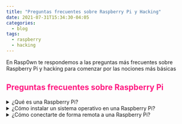 ```yaml
---
title: "Preguntas frecuentes sobre Raspberry Pi y Hacking"
date: 2021-07-31T15:34:30-04:05
categories:
  - blog
tags:
  - raspberry
  - hacking
---
```

En Rasp0wn te respondemos a las preguntas más frecuentes sobre Raspberry Pi y hacking para comenzar por las nociones más básicas

## <span style="color:#ff1a82">Preguntas frecuentes sobre Raspberry Pi</span>

<details>
<summary><span style="color:#white">¿Qué es una Raspberry Pi?</span></summary>
<br>
Una <b>Raspberry Pi</b> no es más que lo que se conoce como un <b>Single Board Computer</b> (<i>SBC</i>), es decir, un ordenador completo de reducidas dimensiones y de bajo coste. Existen <b>diferentes modelos</b> de este mini ordenador, cada uno con unas <b>características y precio diferentes</b>. Todos ellos ejecutan principalmente sistemas operativos basados en Linux (<i>aunque existen otros</i>). Podéis encontrar más información sobre modelos y todo lo que necesitas para poner en marcha una Raspberry Pi en nuestro artículo de <a href="https://rasp0wn.github.io/blog/como-iniciarse-en-raspberry-pi/">Cómo iniciarse en Raspberry Pi: Modelos y Hardware necesario.</a>
<br><br>
</details>

<details>
<summary><span style="color:#white">¿Cómo instalar un sistema operativo en una Raspberry Pi?</span></summary>
<br>

Para instalar un sistema operativo en la Raspberry Pi <b>necesitaremos una tarjeta microSD</b> (<i>de al menos 8GB normalmente aunque depende del sistema que vayamos a instalar</i>) y un programa para <b>grabar la imagen del sistema en la microSD</b>. Para este fin, recomiendo el <b>programa Etcher</b> aunque la propia Raspberry ha sacado un programa para el mismo propósito. Simplemente deberemos de <b>conectar la microSD a nuestro PC, ejecutar Etcher y elegir el sistema operativo</b> que vamos a grabar en la tarjeta. Si queréis ver cómo es el proceso paso a paso entra en nuestro artículo <a href="https://rasp0wn.github.io/blog/como-instalar-un-sistema-operativo-en-raspberry">Cómo instalar un sistema operativo en Raspberry Pi.</a>
<br><br>
</details>

<details>
<summary><span style="color:#white">¿Cómo conectarte de forma remota a una Raspberry Pi?</span></summary>
<br>

Para conectarnos de forma remota a una Raspberry Pi sin necesidad de tenerla conectada a un monitor ni a un teclado y ratón, <b>podemos utilizar el protocolo SSH mediante el cual obtendremos una consola de comandos, o bien, el protocolo VNC si queremos un escritorio remoto</b> (<i>existen más opciones para conectarnos de forma remota pero las más comunes y sencillas de instalar en la Raspberry Pi son las anteriormente comentadas</i>). Tenéis disponible los artículos completos para ver paso a paso cómo conectarnos tanto por SSH como por VNC.
<br><br>
</details>